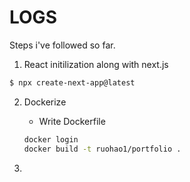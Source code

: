# LOGS

Steps i've followed so far.

1. React initilization along with next.js

```bash
$ npx create-next-app@latest
```

2. Dockerize

   - Write Dockerfile

   ```bash
   docker login
   docker build -t ruohao1/portfolio .
   ```

3.
